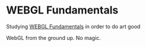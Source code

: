 # WEBGL Fundamentals
Studying [WEBGL Fundamentals](https://webglfundamentals.org/webgl/lessons/webgl-fundamentals.html) in order to do art good

WebGL from the ground up. No magic.

